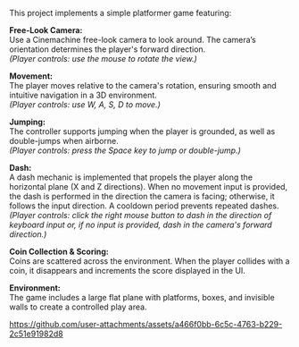 This project implements a simple platformer game featuring:

**Free-Look Camera:**  
Use a Cinemachine free-look camera to look around. The camera’s orientation determines the player's forward direction.  
*(Player controls: use the mouse to rotate the view.)*

**Movement:**  
The player moves relative to the camera's rotation, ensuring smooth and intuitive navigation in a 3D environment.  
*(Player controls: use W, A, S, D to move.)*

**Jumping:**  
The controller supports jumping when the player is grounded, as well as double-jumps when airborne.  
*(Player controls: press the Space key to jump or double-jump.)*

**Dash:**  
A dash mechanic is implemented that propels the player along the horizontal plane (X and Z directions). When no movement input is provided, the dash is performed in the direction the camera is facing; otherwise, it follows the input direction. A cooldown period prevents repeated dashes.  
*(Player controls: click the right mouse button to dash in the direction of keyboard input or, if no input is provided, dash in the camera's forward direction.)*

**Coin Collection & Scoring:**  
Coins are scattered across the environment. When the player collides with a coin, it disappears and increments the score displayed in the UI.

**Environment:**  
The game includes a large flat plane with platforms, boxes, and invisible walls to create a controlled play area.

https://github.com/user-attachments/assets/a466f0bb-6c5c-4763-b229-2c51e91982d8
